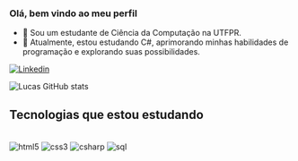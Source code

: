 ### Olá, bem vindo ao meu perfil 

- 🔭 Sou um estudante de Ciência da Computação na UTFPR.
- 🌱  Atualmente, estou estudando C#, aprimorando minhas habilidades de programação e explorando suas possibilidades.

[![Linkedin](https://img.shields.io/badge/LinkedIn-0077B5?style=for-the-badge&logo=linkedin&logoColor=white)](https://linkedin.com/in/lucas-torres-2a46a2240)

![Lucas GitHub stats](https://github-readme-stats.vercel.app/api?username=LucasTowers&show_icons=true&theme=tokyonight)

## Tecnologias que estou estudando

<div style="display: inline_block"><br/>
    <img align="center" alt="html5" src="https://img.shields.io/badge/HTML5-E34F26?style=for-the-badge&logo=html5&logoColor=white">
    <img align="center" alt="css3" src="https://img.shields.io/badge/CSS3-1572B6?style=for-the-badge&logo=css3&logoColor=white">
    <img align="center" alt="csharp" src="https://img.shields.io/badge/C%23-239120?style=for-the-badge&logo=c-sharp&logoColor=white">
    <img align="center" alt="sql" src="https://img.shields.io/badge/MySQL-00000F?style=for-the-badge&logo=mysql&logoColor=white">
</div>
